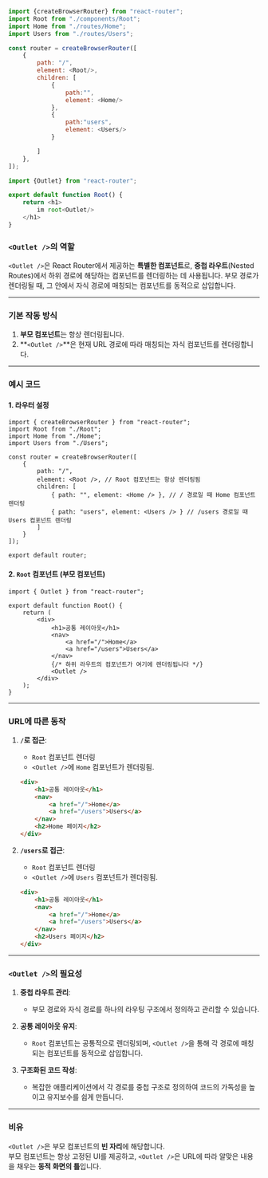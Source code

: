 ```javascript
import {createBrowserRouter} from "react-router";
import Root from "./components/Root";
import Home from "./routes/Home";
import Users from "./routes/Users";

const router = createBrowserRouter([
    {
        path: "/",
        element: <Root/>,
        children: [
            {
                path:"",
                element: <Home/>
            },
            {
                path:"users",
                element: <Users/>
            }

        ]
    },
]);
```
```javascript
import {Outlet} from "react-router";

export default function Root() {
    return <h1>
        im root<Outlet/>
    </h1>
}
```
### **`<Outlet />`의 역할**

`<Outlet />`은 React Router에서 제공하는 **특별한 컴포넌트**로, **중첩 라우트**(Nested Routes)에서 하위 경로에 해당하는 컴포넌트를 렌더링하는 데 사용됩니다. 부모 경로가 렌더링될 때, 그 안에서 자식 경로에 매칭되는 컴포넌트를 동적으로 삽입합니다.

---

### **기본 작동 방식**

1. **부모 컴포넌트**는 항상 렌더링됩니다.
2. **`<Outlet />`**은 현재 URL 경로에 따라 매칭되는 자식 컴포넌트를 렌더링합니다.

---

### **예시 코드**

#### 1. 라우터 설정

```tsx
import { createBrowserRouter } from "react-router";
import Root from "./Root";
import Home from "./Home";
import Users from "./Users";

const router = createBrowserRouter([
    {
        path: "/",
        element: <Root />, // Root 컴포넌트는 항상 렌더링됨
        children: [
            { path: "", element: <Home /> }, // / 경로일 때 Home 컴포넌트 렌더링
            { path: "users", element: <Users /> } // /users 경로일 때 Users 컴포넌트 렌더링
        ]
    }
]);

export default router;
```

#### 2. `Root` 컴포넌트 (부모 컴포넌트)

```tsx
import { Outlet } from "react-router";

export default function Root() {
    return (
        <div>
            <h1>공통 레이아웃</h1>
            <nav>
                <a href="/">Home</a>
                <a href="/users">Users</a>
            </nav>
            {/* 하위 라우트의 컴포넌트가 여기에 렌더링됩니다 */}
            <Outlet />
        </div>
    );
}
```

---

### **URL에 따른 동작**

1. **`/`로 접근**:
   - `Root` 컴포넌트 렌더링
   - `<Outlet />`에 `Home` 컴포넌트가 렌더링됨.
   ```html
   <div>
       <h1>공통 레이아웃</h1>
       <nav>
           <a href="/">Home</a>
           <a href="/users">Users</a>
       </nav>
       <h2>Home 페이지</h2>
   </div>
   ```

2. **`/users`로 접근**:
   - `Root` 컴포넌트 렌더링
   - `<Outlet />`에 `Users` 컴포넌트가 렌더링됨.
   ```html
   <div>
       <h1>공통 레이아웃</h1>
       <nav>
           <a href="/">Home</a>
           <a href="/users">Users</a>
       </nav>
       <h2>Users 페이지</h2>
   </div>
   ```

---

### **`<Outlet />`의 필요성**

1. **중첩 라우트 관리**:
   - 부모 경로와 자식 경로를 하나의 라우팅 구조에서 정의하고 관리할 수 있습니다.

2. **공통 레이아웃 유지**:
   - `Root` 컴포넌트는 공통적으로 렌더링되며, `<Outlet />`을 통해 각 경로에 매칭되는 컴포넌트를 동적으로 삽입합니다.

3. **구조화된 코드 작성**:
   - 복잡한 애플리케이션에서 각 경로를 중첩 구조로 정의하여 코드의 가독성을 높이고 유지보수를 쉽게 만듭니다.

---

### **비유**
`<Outlet />`은 부모 컴포넌트의 **빈 자리**에 해당합니다.  
부모 컴포넌트는 항상 고정된 UI를 제공하고, `<Outlet />`은 URL에 따라 알맞은 내용을 채우는 **동적 화면의 틀**입니다.